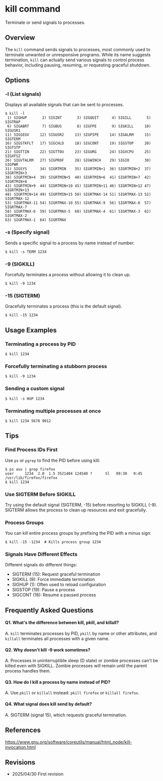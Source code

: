 # kill command

Terminate or send signals to processes.

## Overview

The `kill` command sends signals to processes, most commonly used to terminate unwanted or unresponsive programs. While its name suggests termination, `kill` can actually send various signals to control process behavior, including pausing, resuming, or requesting graceful shutdown.

## Options

### **-l (List signals)**

Displays all available signals that can be sent to processes.

```console
$ kill -l
 1) SIGHUP       2) SIGINT       3) SIGQUIT      4) SIGILL       5) SIGTRAP
 6) SIGABRT      7) SIGBUS       8) SIGFPE       9) SIGKILL     10) SIGUSR1
11) SIGSEGV     12) SIGUSR2     13) SIGPIPE     14) SIGALRM     15) SIGTERM
16) SIGSTKFLT   17) SIGCHLD     18) SIGCONT     19) SIGSTOP     20) SIGTSTP
21) SIGTTIN     22) SIGTTOU     23) SIGURG      24) SIGXCPU     25) SIGXFSZ
26) SIGVTALRM   27) SIGPROF     28) SIGWINCH    29) SIGIO       30) SIGPWR
31) SIGSYS      34) SIGRTMIN    35) SIGRTMIN+1  36) SIGRTMIN+2  37) SIGRTMIN+3
38) SIGRTMIN+4  39) SIGRTMIN+5  40) SIGRTMIN+6  41) SIGRTMIN+7  42) SIGRTMIN+8
43) SIGRTMIN+9  44) SIGRTMIN+10 45) SIGRTMIN+11 46) SIGRTMIN+12 47) SIGRTMIN+13
48) SIGRTMIN+14 49) SIGRTMIN+15 50) SIGRTMAX-14 51) SIGRTMAX-13 52) SIGRTMAX-12
53) SIGRTMAX-11 54) SIGRTMAX-10 55) SIGRTMAX-9  56) SIGRTMAX-8  57) SIGRTMAX-7
58) SIGRTMAX-6  59) SIGRTMAX-5  60) SIGRTMAX-4  61) SIGRTMAX-3  62) SIGRTMAX-2
63) SIGRTMAX-1  64) SIGRTMAX
```

### **-s (Specify signal)**

Sends a specific signal to a process by name instead of number.

```console
$ kill -s TERM 1234
```

### **-9 (SIGKILL)**

Forcefully terminates a process without allowing it to clean up.

```console
$ kill -9 1234
```

### **-15 (SIGTERM)**

Gracefully terminates a process (this is the default signal).

```console
$ kill -15 1234
```

## Usage Examples

### Terminating a process by PID

```console
$ kill 1234
```

### Forcefully terminating a stubborn process

```console
$ kill -9 1234
```

### Sending a custom signal

```console
$ kill -s HUP 1234
```

### Terminating multiple processes at once

```console
$ kill 1234 5678 9012
```

## Tips

### Find Process IDs First

Use `ps` or `pgrep` to find the PID before using kill:

```console
$ ps aux | grep firefox
user     1234  2.0  1.5 3521404 124540 ?      Sl   09:30   0:45 /usr/lib/firefox/firefox
$ kill 1234
```

### Use SIGTERM Before SIGKILL

Try using the default signal (SIGTERM, -15) before resorting to SIGKILL (-9). SIGTERM allows the process to clean up resources and exit gracefully.

### Process Groups

You can kill entire process groups by prefixing the PID with a minus sign:

```console
$ kill -15 -1234  # Kills process group 1234
```

### Signals Have Different Effects

Different signals do different things:
- SIGTERM (15): Request graceful termination
- SIGKILL (9): Force immediate termination
- SIGHUP (1): Often used to reload configuration
- SIGSTOP (19): Pause a process
- SIGCONT (18): Resume a paused process

## Frequently Asked Questions

#### Q1. What's the difference between kill, pkill, and killall?
A. `kill` terminates processes by PID, `pkill` by name or other attributes, and `killall` terminates all processes with a given name.

#### Q2. Why doesn't kill -9 work sometimes?
A. Processes in uninterruptible sleep (D state) or zombie processes can't be killed even with SIGKILL. Zombie processes will remain until the parent process handles them.

#### Q3. How do I kill a process by name instead of PID?
A. Use `pkill` or `killall` instead: `pkill firefox` or `killall firefox`.

#### Q4. What signal does kill send by default?
A. SIGTERM (signal 15), which requests graceful termination.

## References

https://www.gnu.org/software/coreutils/manual/html_node/kill-invocation.html

## Revisions

- 2025/04/30 First revision